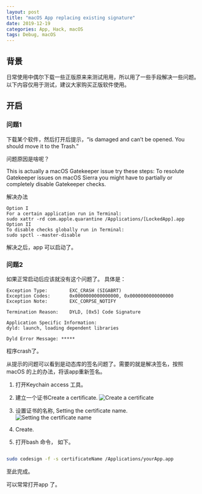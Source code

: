 ```yaml
---
layout: post
title: "macOS App replacing existing signature"
date: 2019-12-19
categories: App, Hack, macOS
tags: Debug, macOS
---
```


## 背景

日常使用中偶尔下载一些正版原来来测试用用，所以用了一些手段解决一些问题。
以下内容仅用于测试，建议大家购买正版软件使用。

## 开启

### 问题1

下载某个软件，然后打开后提示，“is damaged and can’t be opened. You should move it to the Trash.”

问题原因是啥呢？

This is actually a macOS Gatekeeper issue try these steps:
To resolute Gatekeeper issues on macOS Sierra you might have to partially or completely disable Gatekeeper checks.

解决办法

```Text
Option I
For a certain application run in Terminal:
sudo xattr -rd com.apple.quarantine /Applications/[LockedApp].app
Option II
To disable checks globally run in Terminal:
sudo spctl --master-disable
```

解决之后，app 可以启动了。

### 问题2

如果正常启动后应该就没有这个问题了。
具体是：

```Texxt
Exception Type:        EXC_CRASH (SIGABRT)
Exception Codes:       0x0000000000000000, 0x0000000000000000
Exception Note:        EXC_CORPSE_NOTIFY

Termination Reason:    DYLD, [0x5] Code Signature

Application Specific Information:
dyld: launch, loading dependent libraries

Dyld Error Message: *****

````

程序crash了。

从提示的问题可以看到是动态库的签名问题了。需要的就是解决签名，按照macOS 的上的办法，将该app重新签名。

1. 打开Keychain access 工具。

2. 建立一个证书Create a certificate.
![Create a certificate](/assets/2019-12-25-AppReplacingExistingSignature1.png)

3. 设置证书的名称, Setting the certificate name.
![Setting the certificate name](/assets/2019-12-25-AppReplacingExistingSignature2.png)

4. Create.

5. 打开bash 命令， 如下。

```Bash

sudo codesign -f -s certificateName /Applications/yourApp.app 

```

至此完成。


可以常常打开app 了。
